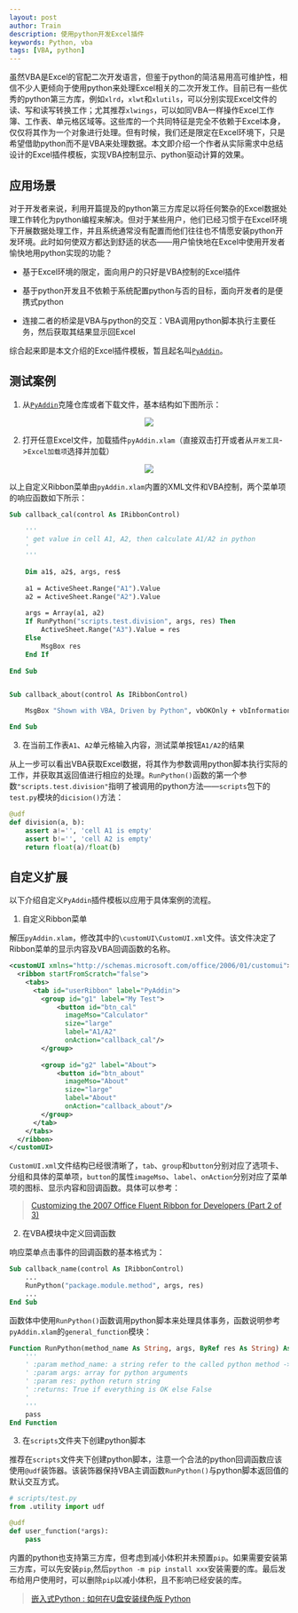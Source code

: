 ```yaml
---
layout: post
author: Train
description: 使用python开发Excel插件
keywords: Python, vba
tags: [VBA, python]
---
```


虽然VBA是Excel的官配二次开发语言，但鉴于python的简洁易用高可维护性，相信不少人更倾向于使用python来处理Excel相关的二次开发工作。目前已有一些优秀的python第三方库，例如`xlrd`，`xlwt`和`xlutils`，可以分别实现Excel文件的读、写和读写转换工作；尤其推荐`xlwings`，可以如同VBA一样操作Excel工作簿、工作表、单元格区域等。这些库的一个共同特征是完全不依赖于Excel本身，仅仅将其作为一个对象进行处理。但有时候，我们还是限定在Excel环境下，只是希望借助python而不是VBA来处理数据。本文即介绍一个作者从实际需求中总结设计的Excel插件模板，实现VBA控制显示、python驱动计算的效果。

## 应用场景

对于开发者来说，利用开篇提及的python第三方库足以将任何繁杂的Excel数据处理工作转化为python编程来解决。但对于某些用户，他们已经习惯于在Excel环境下开展数据处理工作，并且系统通常没有配置而他们往往也不情愿安装python开发环境。此时如何使双方都达到舒适的状态——用户愉快地在Excel中使用开发者愉快地用python实现的功能？

- 基于Excel环境的限定，面向用户的只好是VBA控制的Excel插件

- 基于python开发且不依赖于系统配置python与否的目标，面向开发者的是便携式python

- 连接二者的桥梁是VBA与python的交互：VBA调用python脚本执行主要任务，然后获取其结果显示回Excel

综合起来即是本文介绍的Excel插件模板，暂且起名叫[`PyAddin`](https://github.com/dothinking/PyAddin)。


## 测试案例

1. 从[`PyAddin`](https://github.com/dothinking/PyAddin)克隆仓库或者下载文件，基本结构如下图所示：

<div align='center'><img src="{{ "/images/2019-01-28-01.jpg" | prepend: site.baseurl }}"></div>

2. 打开任意Excel文件，加载插件`pyAddin.xlam`（直接双击打开或者从`开发工具`->`Excel加载项`选择并加载）

<div align='center'><img src="{{ "/images/2019-01-28-02.jpg" | prepend: site.baseurl }}"></div>

以上自定义Ribbon菜单由`pyAddin.xlam`内置的XML文件和VBA控制，两个菜单项的响应函数如下所示：

```vb
Sub callback_cal(control As IRibbonControl)

    '''
    ' get value in cell A1, A2, then calculate A1/A2 in python
    '
    '''
    
    Dim a1$, a2$, args, res$
    
    a1 = ActiveSheet.Range("A1").Value
    a2 = ActiveSheet.Range("A2").Value
    
    args = Array(a1, a2)
    If RunPython("scripts.test.division", args, res) Then
        ActiveSheet.Range("A3").Value = res
    Else
        MsgBox res
    End If
    
End Sub


Sub callback_about(control As IRibbonControl)

    MsgBox "Shown with VBA, Driven by Python", vbOKOnly + vbInformation, "PyAddin 0.1"

End Sub
```

3. 在当前工作表`A1`、`A2`单元格输入内容，测试菜单按钮`A1/A2`的结果

从上一步可以看出VBA获取Excel数据，将其作为参数调用python脚本执行实际的工作，并获取其返回值进行相应的处理。`RunPython()`函数的第一个参数`"scripts.test.division"`指明了被调用的python方法——`scripts`包下的`test.py`模块的`dicision()`方法：

```python
@udf
def division(a, b):
    assert a!='', 'cell A1 is empty'
    assert b!='', 'cell A2 is empty'
    return float(a)/float(b)
```


## 自定义扩展

以下介绍自定义`PyAddin`插件模板以应用于具体案例的流程。

1. 自定义Ribbon菜单

解压`pyAddin.xlam`，修改其中的`\customUI\CustomUI.xml`文件。该文件决定了Ribbon菜单的显示内容及VBA回调函数的名称。

```xml
<customUI xmlns="http://schemas.microsoft.com/office/2006/01/customui">
  <ribbon startFromScratch="false">
    <tabs>
      <tab id="userRibbon" label="PyAddin">
        <group id="g1" label="My Test">
            <button id="btn_cal" 
              imageMso="Calculator" 
              size="large" 
              label="A1/A2" 
              onAction="callback_cal"/>
        </group>
          
        <group id="g2" label="About">
            <button id="btn_about" 
              imageMso="About" 
              size="large" 
              label="About" 
              onAction="callback_about"/>
        </group>
      </tab>
    </tabs>
  </ribbon>
</customUI>
```

`CustomUI.xml`文件结构已经很清晰了，`tab`、`group`和`button`分别对应了选项卡、分组和具体的菜单项，`button`的属性`imageMso`、`label`、`onAction`分别对应了菜单项的图标、显示内容和回调函数。具体可以参考：

> [Customizing the 2007 Office Fluent Ribbon for Developers (Part 2 of 3)](https://msdn.microsoft.com/en-us/library/aa338199(v=office.12).aspx)


2. 在VBA模块中定义回调函数

响应菜单点击事件的回调函数的基本格式为：

```vb
Sub callback_name(control As IRibbonControl)
    ...
    RunPython("package.module.method", args, res)
    ...
End Sub
```

函数体中使用`RunPython()`函数调用python脚本来处理具体事务，函数说明参考`pyAddin.xlam`的`general_function`模块： 

```vb
Function RunPython(method_name As String, args, ByRef res As String) As Boolean
    '''
    ' :param method_name: a string refer to the called python method -> package.module.method
    ' :param args: array for python arguments
    ' :param res: python return string
    ' :returns: True if everything is OK else False
    '
    '''
    pass
End Function
```

3. 在`scripts`文件夹下创建python脚本

推荐在`scripts`文件夹下创建python脚本，注意一个合法的python回调函数应该使用`@udf`装饰器。该装饰器保持VBA主调函数`RunPython()`与python脚本返回值的默认交互方式。

```python
# scripts/test.py
from .utility import udf

@udf
def user_function(*args):
    pass
```

内置的python也支持第三方库，但考虑到减小体积并未预置`pip`。如果需要安装第三方库，可以先安装`pip`,然后`python -m pip install xxx`安装需要的库。最后发布给用户使用时，可以删除`pip`以减小体积，且不影响已经安装的库。

> [嵌入式Python : 如何在U盘安装绿色版 Python](https://baijiahao.baidu.com/s?id=1592976804446590381)